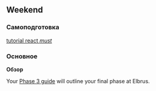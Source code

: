 ## Weekend

### Самоподготовка

[tutorial react *must*](https://ru.reactjs.org/docs/hello-world.html)

### Основное

**Обзор**

Your [Phase 3 guide](../../../../phase-3) will outline your final phase at Elbrus.
